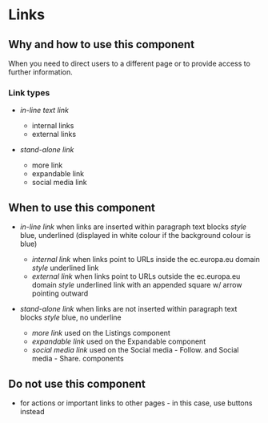 # Links

## Why and how to use this component
When you need to direct users to a different page or to provide access to further information.
### Link types
- *in-line text link*
  - internal links
  - external links

- *stand-alone link*
  - more link
  - expandable link
  - social media link

## When to use this component
- *in-line link*
when links are inserted within paragraph text blocks
*style*
blue, underlined (displayed in white colour if the background colour is blue)
  - *internal link*
when links point to URLs inside the ec.europa.eu domain
*style*
underlined link
  - *external link*
when links point to URLs outside the ec.europa.eu domain
*style*
underlined link with an appended square w/ arrow pointing outward

- *stand-alone link*
when links are not inserted within paragraph text blocks
*style*
blue, no underline
  - *more link*
used on the Listings component
  - *expandable link*
used on the Expandable component
  - *social media link*
used on the Social media - Follow. and Social media - Share. components
## Do not use this component
- for actions or important links to other pages - in this case, use buttons instead
